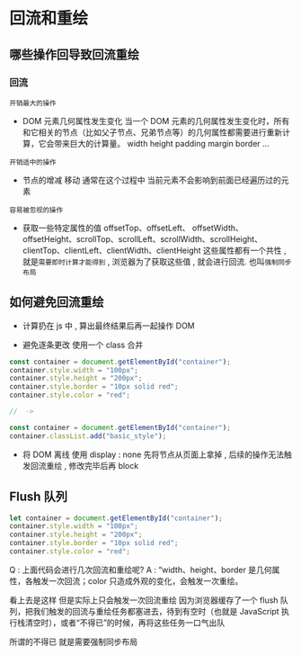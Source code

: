 # 回流和重绘

## 哪些操作回导致回流重绘

### 回流

`开销最大的操作`

- DOM 元素几何属性发生变化
  当一个 DOM 元素的几何属性发生变化时，所有和它相关的节点（比如父子节点、兄弟节点等）的几何属性都需要进行重新计算，它会带来巨大的计算量。
  width height padding margin border ...

`开销适中的操作`

- 节点的增减 移动
  通常在这个过程中 当前元素不会影响到前面已经遍历过的元素

`容易被忽视的操作 `

- 获取一些特定属性的值
  offsetTop、offsetLeft、 offsetWidth、offsetHeight、scrollTop、scrollLeft、scrollWidth、scrollHeight、clientTop、clientLeft、clientWidth、clientHeight
  这些属性都有一个共性 , 就是`需要即时计算才能得到` , 浏览器为了获取这些值 , 就会进行回流. 也叫`强制同步布局`

## 如何避免回流重绘

- 计算扔在 js 中 , 算出最终结果后再一起操作 DOM

- 避免逐条更改 使用一个 class 合并

```javascript
const container = document.getElementById("container");
container.style.width = "100px";
container.style.height = "200px";
container.style.border = "10px solid red";
container.style.color = "red";

//  ->

const container = document.getElementById("container");
container.classList.add("basic_style");
```

- 将 DOM 离线
  使用 display : none 先将节点从页面上拿掉 , 后续的操作无法触发回流重绘 , 修改完毕后再 block

## Flush 队列

```javascript
let container = document.getElementById("container");
container.style.width = "100px";
container.style.height = "200px";
container.style.border = "10px solid red";
container.style.color = "red";
```

Q : 上面代码会进行几次回流和重绘呢?
A : “width、height、border 是几何属性，各触发一次回流；color 只造成外观的变化，会触发一次重绘。

看上去是这样 但是实际上只会触发一次回流重绘
因为浏览器缓存了一个 flush 队列，把我们触发的回流与重绘任务都塞进去，待到有空时（也就是 JavaScript 执行栈清空时），或者“不得已”的时候，再将这些任务一口气出队

所谓的不得已 就是需要强制同步布局
